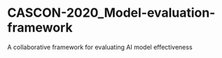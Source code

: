 # CASCON-2020_Model-evaluation-framework
A collaborative framework for evaluating AI model effectiveness
